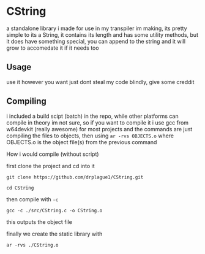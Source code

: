 
# CString

a standalone library i made for use in my transpiler im making, its pretty simple to its a String, it contains its length and has some utility methods, but it does have something special, you can append to the string and it will grow to accomedate it if it needs too

## Usage

use it however you want just dont steal my code blindly, give some creddit

## Compiling

i included a build scipt (batch) in the repo, while other platforms can compile in theory im not sure, so if you want to compile it i use gcc from w64devkit (really awesome) for most projects and the commands are just compiling the files to objects, then using `ar -rvs OBJECTS.o` where OBJECTS.o is the object file(s) from the previous command

How i would compile (without script)

first clone the project and cd into it
```
git clone https://github.com/drplague1/CString.git

cd CString
```

then compile with `-c`
```
gcc -c ./src/CString.c -o CString.o
```
this outputs the object file

finally we create the static library with
```
ar -rvs ./CString.o
```
